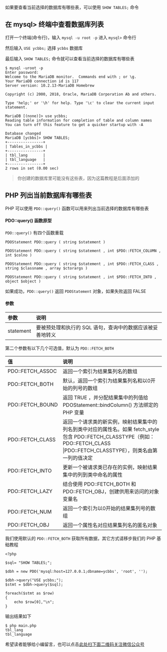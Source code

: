 如果要查看当前选择的数据库有哪些表，可以使用 `SHOW TABLES;` 命令

## 在 mysql> 终端中查看数据库列表 ##

打开一个终端(命令行)，输入 `mysql -u root -p` 进入 `mysql>` 命令行

然后输入 `USE ycbbs;` 选择 `ycbbs` 数据库

最后输入 `SHOW TABLES;` 命令就可以查看当前选择的数据库有哪些表

```
$ mysql -uroot -p
Enter password: 
Welcome to the MariaDB monitor.  Commands end with ; or \g.
Your MariaDB connection id is 117
Server version: 10.2.13-MariaDB Homebrew

Copyright (c) 2000, 2018, Oracle, MariaDB Corporation Ab and others.

Type 'help;' or '\h' for help. Type '\c' to clear the current input statement.

MariaDB [(none)]> use ycbbs;
Reading table information for completion of table and column names
You can turn off this feature to get a quicker startup with -A

Database changed
MariaDB [ycbbs]> SHOW TABLES;
+----------------+
| Tables_in_ycbbs |
+----------------+
| tbl_lang       |
| tbl_language   |
+----------------+
2 rows in set (0.00 sec)
```

> 你创建的数据库里可能没有这些表，因为这篇教程是后面添加的

## PHP 列出当前数据库有哪些表 ##

PHP 可以使用 `PDO::query()` 函数可以用来列出当前选择的数据库有哪些表

#### PDO::query() 函数原型 ####

`PDO::query()` 有四个函数重载

```
PDOStatement PDO::query ( string $statement )

PDOStatement PDO::query ( string $statement , int $PDO::FETCH_COLUMN , int $colno )

PDOStatement PDO::query ( string $statement , int $PDO::FETCH_CLASS , string $classname , array $ctorargs )

PDOStatement PDO::query ( string $statement , int $PDO::FETCH_INTO , object $object )
```

如果成功，`PDO::query()` 返回 `PDOStatement` 对象，如果失败返回 FALSE

#### 参数 ####

<table> 
 <thead> 
  <tr> 
   <th align="left">参数</th> 
   <th align="left">说明</th> 
  </tr> 
 </thead> 
 <tbody> 
  <tr> 
   <td align="left">statement</td> 
   <td align="left">要被预处理和执行的 SQL 语句，查询中的数据应该被妥善地转义</td> 
  </tr> 
 </tbody> 
</table>

第二个参数有以下几个可选值，默认为 `PDO::FETCH_BOTH`

<table> 
 <thead> 
  <tr> 
   <th align="left">值</th> 
   <th align="left">说明</th> 
  </tr> 
 </thead> 
 <tbody> 
  <tr> 
   <td align="left">PDO::FETCH_ASSOC</td> 
   <td align="left">返回一个索引为结果集列名的数组</td> 
  </tr> 
  <tr> 
   <td align="left">PDO::FETCH_BOTH</td> 
   <td align="left">默认，返回一个索引为结果集列名和以0开始的列号的数组</td> 
  </tr> 
  <tr> 
   <td align="left">PDO::FETCH_BOUND</td> 
   <td align="left">返回 TRUE ，并分配结果集中的列值给 PDOStatement::bindColumn() 方法绑定的 PHP 变量</td> 
  </tr> 
  <tr> 
   <td align="left">PDO::FETCH_CLASS</td> 
   <td align="left">返回一个请求类的新实例，映射结果集中的列名到类中对应的属性名。如果 fetch_style 包含 PDO::FETCH_CLASSTYPE（例如：PDO::FETCH_CLASS |PDO::FETCH_CLASSTYPE），则类名由第一列的值决定</td> 
  </tr> 
  <tr> 
   <td align="left">PDO::FETCH_INTO</td> 
   <td align="left">更新一个被请求类已存在的实例，映射结果集中的列到类中命名的属性</td> 
  </tr> 
  <tr> 
   <td align="left">PDO::FETCH_LAZY</td> 
   <td align="left">结合使用 PDO::FETCH_BOTH 和 PDO::FETCH_OBJ，创建供用来访问的对象变量名</td> 
  </tr> 
  <tr> 
   <td align="left">PDO::FETCH_NUM</td> 
   <td align="left">返回一个索引为以0开始的结果集列号的数组</td> 
  </tr> 
  <tr> 
   <td align="left">PDO::FETCH_OBJ</td> 
   <td align="left">返回一个属性名对应结果集列名的匿名对象</td> 
  </tr> 
 </tbody> 
</table>

我们使用默认的 `PDO::FETCH_BOTH` 获取所有数据，其它方式请移步我们的 PHP 基础教程

```
<?php 

$sql= "SHOW TABLES;";

$dbh = new PDO('mysql:host=127.0.0.1;dbname=ycbbs', 'root', '');    

$dbh->query("USE ycbbs;");
$stmt = $dbh->query($sql);

foreach($stmt as $row)
{
    echo $row[0],"\n";
}
```

输出结果如下

```
$ php main.php
tbl_lang
tbl_language
```

希望读者能够给小编留言，也可以点击[此处扫下面二维码关注微信公众号](https://www.ycbbs.vip/?p=28 "此处扫下面二维码关注微信公众号")